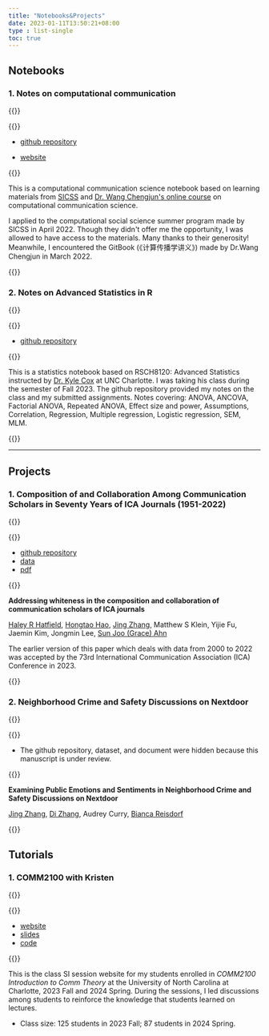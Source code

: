 ```yaml
---
title: "Notebooks&Projects"
date: 2023-01-11T13:50:21+08:00
type : list-single
toc: true
---
```

## Notebooks

### 1. Notes on computational communication

{{<columns>}}

{{<figure-a src="/image/cc_rise.jpg">}}

- [github repository](https://github.com/KristenJZ/Computational-communication-science-note) 

- [website]()

{{<column>}}

This is a computational communication science notebook based on learning materials from [SICSS](https://sicss.io/curriculum) and [Dr. Wang Chengjun's online course](https://chengjun.github.io/mybook/index.html) on computational communication science.

I applied to the computational social science summer program made by SICSS in April 2022. Though they didn't offer me the opportunity, I was allowed to have access to the materials. Many thanks to their generosity! Meanwhile, I encountered the GitBook (《计算传播学讲义》) made by Dr.Wang Chengjun in March 2022. 

{{<endcolumn>}}

### 2. Notes on Advanced Statistics in R

{{<columns>}}

{{<figure-a src="/image/rnotes.png">}}

- [github repository](https://github.com/KristenJZ/Advanced-Statistics-within-R)

{{<column>}}

This is a statistics notebook based on RSCH8120: Advanced Statistics instructed by [Dr. Kyle Cox](https://edld.charlotte.edu/directory/kyle-cox/) at UNC Charlotte. I was taking his class during the semester of Fall 2023. The github repository provided my notes on the class and my submitted assignments. Notes covering: ANOVA, ANCOVA, Factorial ANOVA, Repeated ANOVA, Effect size and power, Assumptions, Correlation, Regression, Multiple regression, Logistic regression, SEM, MLM.

{{<endcolumn>}}

***

## Projects

### 1. Composition of and Collaboration Among Communication Scholars in Seventy Years of ICA Journals (1951-2022)

{{<columns>}}

{{<figure-a src="/image/collaboration.png">}}

- [github repository](https://github.com/hongtaoh/ica_authors) 
- [data](https://osf.io/8bszj/?view_only=4f7ab87e834045d08eddf4dafb0ceffa)
- [pdf](https://kristenjz.github.io/file/ICA2023_CompMethods.pdf)

{{<column>}}

**Addressing whiteness in the composition and collaboration of communication scholars of ICA journals**

[Haley R Hatfield](http://haleyrhatfield.com/), [Hongtao Hao](https://hongtaoh.com/), [Jing Zhang](https://kristenjz.github.io/), Matthew S Klein, Yijie Fu, Jaemin Kim, Jongmin Lee, [Sun Joo (Grace) Ahn](https://grady.uga.edu/faculty/sun-joo-grace-ahn/)

The earlier version of this paper which deals with data from 2000 to 2022 was accepted by the 73rd International Communication Association (ICA) Conference in 2023.

{{<endcolumn>}}

### 2. Neighborhood Crime and Safety Discussions on Nextdoor

{{<columns>}}

{{<figure-a src="/image/negative_comment.png">}}

- The github repository, dataset, and document were hidden because this manuscript is under review. 

{{<column>}}

**Examining Public Emotions and Sentiments in Neighborhood Crime and Safety Discussions on Nextdoor**

[Jing Zhang](https://kristenjz.com/), [Di Zhang](https://zhangdistephen.github.io/), Audrey Curry, [Bianca Reisdorf](https://www.biancareisdorf.com/)

{{<endcolumn>}}

## Tutorials

### 1. COMM2100 with Kristen

{{<columns>}}

{{<figure-a src="/image/hello.png" link="https://comm2100.kristenjz.com/" >}}

- [website](https://comm2100.kristenjz.com/)
- [slides](https://comm2100.kristenjz.com/slides/)
- [code](https://github.com/KristenJZ/comm2100)

{{<column>}}

This is the class SI session website for my students enrolled in *COMM2100 Introduction to Comm Theory* at the University of North Carolina at Charlotte, 2023 Fall and 2024 Spring. During the sessions, I led discussions among students to reinforce the knowledge that students learned on lectures. 

- Class size: 125 students in 2023 Fall; 87 students in 2024 Spring.

